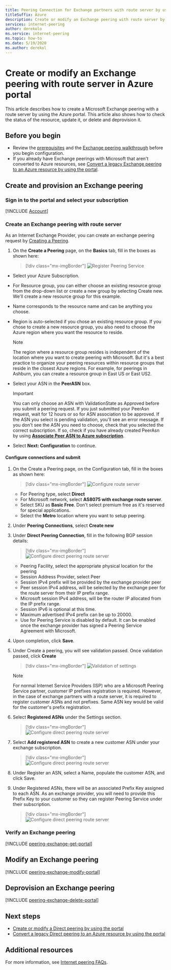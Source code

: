 ```yaml
---
title: Peering Connection for Exchange partners with route server by using the Portal
titleSuffix: Azure
description: Create or modify an Exchange peering with route server by using the Azure portal
services: internet-peering
author: derekolo
ms.service: internet-peering
ms.topic: how-to
ms.date: 5/19/2020
ms.author: derekol
---
```


# Create or modify an Exchange peering with route server in Azure portal

This article describes how to create a Microsoft Exchange peering with a route server by using the Azure portal. This article also shows how to check the status of the resource, update it, or delete and deprovision it.


## Before you begin
* Review the [prerequisites](prerequisites.md) and the [Exchange peering walkthrough](walkthrough-exchange-all.md) before you begin configuration.
* If you already have Exchange peerings with Microsoft that aren't converted to Azure resources, see [Convert a legacy Exchange peering to an Azure resource by using the portal](howto-legacy-exchange-portal.md).

## Create and provision an Exchange peering

### Sign in to the portal and select your subscription
[!INCLUDE [Account](./includes/account-portal.md)]

### <a name=create></a>Create an Exchange peering with route server


As an Internet Exchange Provider, you can create an exchange peering request by [Creating a Peering]( https://go.microsoft.com/fwlink/?linkid=2129593).

1. On the **Create a Peering** page, on the **Basics** tab, fill in the boxes as shown here:

    > [!div class="mx-imgBorder"] 
    > ![Register Peering Service](./media/setup-basics-tab.png)

* Select your Azure Subscription.

* For Resource group, you can either choose an existing resource group from the drop-down list or create a new group by selecting Create new. We'll create a new resource group for this example.

* Name corresponds to the resource name and can be anything you choose.

* Region is auto-selected if you chose an existing resource group. If you chose to create a new resource group, you also need to choose the Azure region where you want the resource to reside.

    >[!NOTE]
    >The region where a resource group resides is independent of the location where you want to create peering with Microsoft. But it's a best practice to organize your peering resources within resource groups that reside in the closest Azure regions. For example, for peerings in Ashburn, you can create a resource group in East US or East US2.

* Select your ASN in the **PeerASN** box.

    >[!IMPORTANT] 
    >You can only choose an ASN with ValidationState as Approved before you submit a peering request. If you just submitted your PeerAsn request, wait for 12 hours or so for ASN association to be approved. If the ASN you select is pending validation, you'll see an error message. If you don't see the ASN you need to choose, check that you selected the correct subscription. If so, check if you have already created PeerAsn by using **[Associate Peer ASN to Azure subscription](https://go.microsoft.com/fwlink/?linkid=2129592)**.

* Select **Next: Configuration** to continue.

#### Configure connections and submit

1. On the Create a Peering page, on the Configuration tab, fill in the boxes as shown here:

    > [!div class="mx-imgBorder"]
    > ![Configure route server](./media/setup-exchange-conf-tab-routeserver.png)
 
    * For Peering type, select **Direct**
    * For Microsoft network, select **AS8075 with exchange route server**. 
    * Select SKU as **Basic Free**. Don't select premium free as it's reserved for special applications.
    * Select the **Metro** location where you want to setup peering.

1. Under **Peering Connections**, select **Create new**

1.  Under **Direct Peering Connection**, fill in the following BGP session details:

    > [!div class="mx-imgBorder"]
    > ![Configure direct peering route server](./media/setup-exchange-conf-tab-direct-route.png)


     * Peering Facility, select the appropriate physical location for the peering
     * Session Address Provider, select Peer
     * Session IPv4 prefix will be provided by the exchange provider peer
     * Peer session IPv4 address, will be selected by the exchange peer for the route server from their IP prefix range.
     * Microsoft session IPv4 address, will be the router IP allocated from the IP prefix range.
     * Session IPv6 is optional at this time.
     * Maximum advertised IPv4 prefix can be up to 20000. 
     * Use for Peering Service is disabled by default. It can be enabled once the exchange provider has signed a Peering Service Agreement with Microsoft.

1. Upon completion, click **Save**. 

1. Under Create a peering, you will see validation passed. Once validation passed, click **Create**

    > [!div class="mx-imgBorder"]
    > ![Validation of settings](./media/setup-exchange-conf-tab-validation.png)

    >[!NOTE]
    >For normal Internet Service Providers (ISP) who are a Microsoft Peering Service partner, customer IP prefixes registration is required. However, in the case of exchange partners with a route server, it is required to register customer ASNs and not prefixes. Same ASN key would be valid for the customer's prefix registration.

1. Select **Registered ASNs** under the Settings section.

    > [!div class="mx-imgBorder"]
    > ![Configure direct peering route server](./media/setup-exchange-registered-asn.png)

1. Select **Add registered ASN** to create a new customer ASN under your exchange subscription.

    > [!div class="mx-imgBorder"]
    > ![Configure direct peering route server](./media/setup-exchange-register-new-asn.png)

1. Under Register an ASN, select a Name, populate the customer ASN, and click Save.

1. Under Registered ASNs, there will be an associated Prefix Key assigned to each ASN. As an exchange provider, you will need to provide this Prefix Key to your customer so they can register Peering Service under their subscription.

    > [!div class="mx-imgBorder"]
    > ![Configure direct peering route server](./media/setup-exchange-register-asn-prefixkey.png)




### <a name=get></a>Verify an Exchange peering
[!INCLUDE [peering-exchange-get-portal](./includes/exchange-portal-get.md)]

## <a name="modify"></a>Modify an Exchange peering
[!INCLUDE [peering-exchange-modify-portal](./includes/exchange-portal-modify.md)]

## <a name="delete"></a>Deprovision an Exchange peering
[!INCLUDE [peering-exchange-delete-portal](./includes/delete.md)]

## Next steps

* [Create or modify a Direct peering by using the portal](howto-direct-portal.md)
* [Convert a legacy Direct peering to an Azure resource by using the portal](howto-legacy-direct-portal.md)

## Additional resources

For more information, see [Internet peering FAQs](faqs.md).
